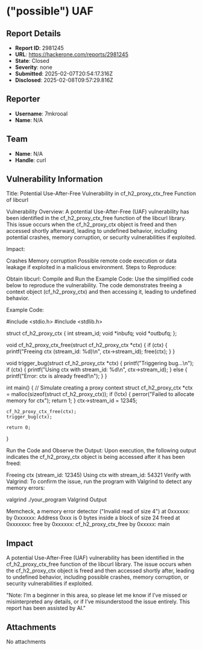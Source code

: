 # ("possible") UAF

## Report Details
- **Report ID**: 2981245
- **URL**: https://hackerone.com/reports/2981245
- **State**: Closed
- **Severity**: none
- **Submitted**: 2025-02-07T20:54:17.316Z
- **Disclosed**: 2025-02-08T09:57:29.816Z

## Reporter
- **Username**: 7mkrooal
- **Name**: N/A

## Team
- **Name**: N/A
- **Handle**: curl

## Vulnerability Information
Title: Potential Use-After-Free Vulnerability in cf_h2_proxy_ctx_free Function of libcurl

Vulnerability Overview: A potential Use-After-Free (UAF) vulnerability has been identified in the cf_h2_proxy_ctx_free function of the libcurl library. This issue occurs when the cf_h2_proxy_ctx object is freed and then accessed shortly afterward, leading to undefined behavior, including potential crashes, memory corruption, or security vulnerabilities if exploited.

Impact:

Crashes
Memory corruption
Possible remote code execution or data leakage if exploited in a malicious environment.
Steps to Reproduce:

Obtain libcurl:
Compile and Run the Example Code: Use the simplified code below to reproduce the vulnerability. The code demonstrates freeing a context object (cf_h2_proxy_ctx) and then accessing it, leading to undefined behavior.

Example Code:


#include <stdio.h>
#include <stdlib.h>

struct cf_h2_proxy_ctx {
    int stream_id;
    void *inbufq;
    void *outbufq;
};

void cf_h2_proxy_ctx_free(struct cf_h2_proxy_ctx *ctx) {
    if (ctx) {
        printf("Freeing ctx (stream_id: %d)\n", ctx->stream_id);
        free(ctx);
    }
}

void trigger_bug(struct cf_h2_proxy_ctx *ctx) {
    printf("Triggering bug...\n");
    if (ctx) {
        printf("Using ctx with stream_id: %d\n", ctx->stream_id);
    } else {
        printf("Error: ctx is already freed!\n");
    }
}

int main() {
    // Simulate creating a proxy context
    struct cf_h2_proxy_ctx *ctx = malloc(sizeof(struct cf_h2_proxy_ctx));
    if (!ctx) {
        perror("Failed to allocate memory for ctx");
        return 1;
    }
    ctx->stream_id = 12345;

    cf_h2_proxy_ctx_free(ctx);
    trigger_bug(ctx);

    return 0;
}

Run the Code and Observe the Output: Upon execution, the following output indicates the cf_h2_proxy_ctx object is being accessed after it has been freed:


Freeing ctx (stream_id: 12345)
Using ctx with stream_id:  54321
Verify with Valgrind: To confirm the issue, run the program with Valgrind to detect any memory errors:


valgrind ./your_program
Valgrind Output 


Memcheck, a memory error detector
("Invalid read of size 4")
at 0xxxxxx:
by 0xxxxxx:
Address 0xxx is 0 bytes inside a block of size 24 freed
at 0xxxxxxx: free
by 0xxxxxx: cf_h2_proxy_ctx_free
by 0xxxxx: main

## Impact

A potential Use-After-Free (UAF) vulnerability has been identified in the cf_h2_proxy_ctx_free function of the libcurl library. The issue occurs when the cf_h2_proxy_ctx object is freed and then accessed shortly after, leading to undefined behavior, including possible crashes, memory corruption, or security vulnerabilities if exploited.

"Note: I’m a beginner in this area, so please let me know if I’ve missed or misinterpreted any details, or if I’ve misunderstood the issue entirely. This report has been assisted by AI."

## Attachments
No attachments
